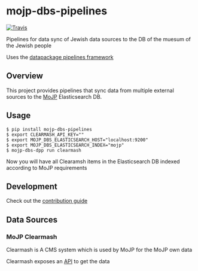 # mojp-dbs-pipelines

[![Travis](https://img.shields.io/travis/Beit-Hatfutsot/mojp-dbs-pipelines/master.svg)](https://travis-ci.org/Beit-Hatfutsot/mojp-dbs-pipelines)

Pipelines for data sync of Jewish data sources to the DB of the muesum of the Jewish people

Uses the [datapackage pipelines framework](https://github.com/frictionlessdata/datapackage-pipelines)

## Overview

This project provides pipelines that sync data from multiple external sources to the [MoJP](http://dbs.bh.org.il/) Elasticsearch DB.

## Usage
```
$ pip install mojp-dbs-pipelines
$ export CLEARMASH_API_KEY=""
$ export MOJP_DBS_ELASTICSEARCH_HOST="localhost:9200"
$ export MOJP_DBS_ELASTICSEARCH_INDEX="mojp"
$ mojp-dbs-dpp run clearmash
```
Now you will have all Clearamsh items in the Elasticsearch DB indexed according to MoJP requirements

## Development

Check out the [contribution guide](CONTRIBUTING.md)

## Data Sources

### MoJP Clearmash

Clearmash is A CMS system which is used by MoJP for the MoJP own data

Clearmash exposes an [API](https://bh.clearmash.com/API/V5/Services/) to get the data
